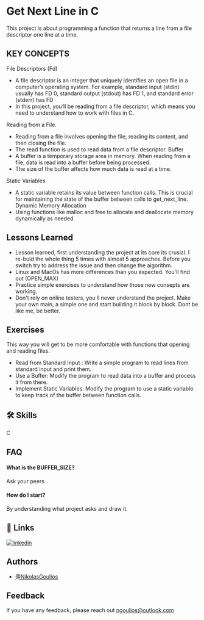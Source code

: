 
# Get Next Line in C

This project is about programming a function that returns a line from a file descriptor one line at a time.


## KEY CONCEPTS

File Descriptors (Fd) 
- A file descriptor is an integer that uniquely identifies an open file in a computer’s operating system. For example, standard input (stdin) usually has FD 0, standard output (stdout) has FD 1, and standard error (stderr) has FD 
- In this project, you’ll be reading from a file descriptor, which means you need to understand how to work with files in C.

Reading from a File. 
- Reading from a file involves opening the file, reading its content, and then closing the file. 
- The read function is used to read data from a file descriptor.
Buffer 
- A buffer is a temporary storage area in memory. When reading from a file, data is read into a buffer before being processed. 
- The size of the buffer affects how much data is read at a time.

Static Variables 
- A static variable retains its value between function calls. This is crucial for maintaining the state of the buffer between calls to get_next_line.
Dynamic Memory Allocation 
- Using functions like malloc and free to allocate and deallocate memory dynamically as needed.


## Lessons Learned

- Lesson learned, first understanding the project at its core its crusial. I re-buld the whole thing 5 times with almost 5 approaches. Before you switch try to address the issue and then change the algorithm. 
- Linux and MacOs has more differences than you expected. You'll find out (OPEN_MAX)
- Practice simple exercises to understand how those new consepts are working.
- Don't rely on online testers, you ll never understand the project. Make your own main, a simple one and start building it block by block. Dont be like me, be better.

## Exercises

This way you will get to be more comfortable with functions that opening and reading files.

- Read from Standard Input : Write a simple program to read lines from standard input and print them.
- Use a Buffer: Modify the program to read data into a buffer and process it from there.
- Implement Static Variables: Modify the program to use a static variable to keep track of the buffer between function calls.

## 🛠 Skills
C 


## FAQ

#### What is the BUFFER_SIZE?

Ask your peers
#### How do I start?

By understanding what project asks and draw it. 


## 🔗 Links
[![linkedin](https://img.shields.io/badge/linkedin-0A66C2?style=for-the-badge&logo=linkedin&logoColor=white)](https://www.linkedin.com/in/nikolas-goulios)



## Authors

- [@NikolasGoulios](https://www.github.com/NikolasGoulios)


## Feedback

If you have any feedback, please reach out ngoulios@outlook.com
